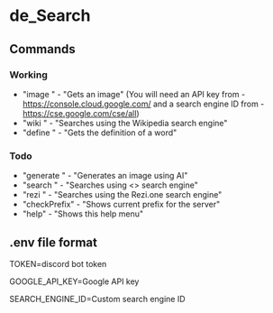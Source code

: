 # de_Search

## Commands

### Working
- "image <prompt>" - "Gets an image" (You will need an API key from  - https://console.cloud.google.com/ and a search engine ID from - https://cse.google.com/cse/all)
- "wiki <prompt>" - "Searches using the Wikipedia search engine"
- "define <prompt>" - "Gets the definition of a word"

### Todo
- "generate <prompt>" - "Generates an image using AI"
- "search <prompt>" - "Searches using <> search engine"
- "rezi <prompt>" - "Searches using the Rezi.one search engine"
- "checkPrefix" - "Shows current prefix for the server"
- "help" - "Shows this help menu"
  
 ## .env file format
  
TOKEN=discord bot token

GOOGLE_API_KEY=Google API key

SEARCH_ENGINE_ID=Custom search engine ID